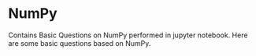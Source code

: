 # NumPy
Contains Basic Questions on NumPy performed in jupyter notebook.
Here are some basic questions based on NumPy.
